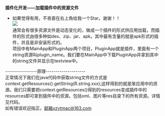 **插件化开发——加载插件中的资源文件**  
- 如果觉得有用，不吝啬在右上角给我一个Star。谢谢！！  
![](https://raw.githubusercontent.com/yzytmac/yzytmac.github.io/master/images/star.png)  
通常会有很多资源文件是动态变化的，做成一个插件的形式供应用加载，而插件的形式由很多种如dex、zip、jar、apk。其中最有含量的就是apk形式的插件，并且是非安装形式的。  
项目中有MainApp和PluginApp两个项目，PluginApp就是插件，里面有一个string资源叫plugin_name。我们要在MainApp中下载PluginApp并拿到其中的string文件并显示在textview中。  
  
----------------原理--------------------  
正常情况下我们在java代码中获取string文件的方式是context.getResources().getString(R.string.xxx);这样得到的就是笨应用中的资源。我们只需要把context.getResources()得到的resources变成插件中的resources即可拿到插件中的资源。包括xml、图片等res目录下的所有资源。详情见代码。  
如有错误欢迎指正。邮箱yzytmac@163.com
